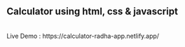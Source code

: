 <h2>Calculator using html, css & javascript</h2><br>
Live Demo : https://calculator-radha-app.netlify.app/
